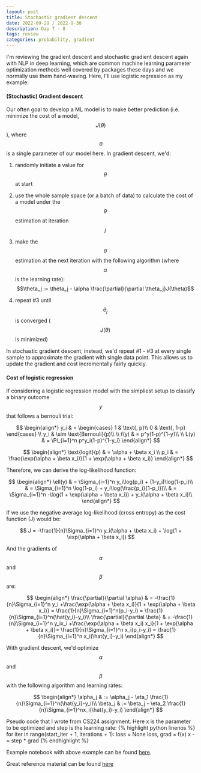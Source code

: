 ```yaml
---
layout: post
title: Stochastic gradient descent
date: 2022-09-29 / 2022-9-30
description: Day 7 - 8
tags: review
categories: probability, gradient
---
```

I'm reviewing the gradient descent and stochastic gradient descent again with NLP in deep learning, which are common machine learning parameter optimization methods well covered by packages these days and we normally use them hand-waving. Here, I'll use logistic regression as my example:

#### (Stochastic) Gradient descent
Our often goal to develop a ML model is to make better prediction (i.e. minimize the cost of a model, $$J(\theta)$$), where $$\theta$$ is a single parameter of our model here. In gradient descent, we'd:
1. randomly initiate a value for $$\theta$$ at start
2. use the whole sample space (or a batch of data) to calculate the cost of a model under the $$\theta$$ estimation at iteration $$j$$
3. make the $$\theta$$ estimation at the next iteration with the following algorithm (where $$\alpha$$ is the learning rate): $$\theta_j := \theta_j - \alpha \frac{\partial}{\partial \theta_j}J(\theta)$$

4. repeat #3 until $$\theta_j$$ is converged ($$J(\theta)$$ is minimized)

In stochastic gradient descent, instead, we'd repeat #1 - #3 at every single sample to approximate the gradient with single data point. This allows us to update the gradient and cost incrementally fairly quickly.

#### Cost of logistic regression
If considering a logistic regression model with the simpliest setup to classify a binary outcome $$y$$ that follows a bernouli trial:

$$
\begin{align*}
y_i & = \begin{cases}
      1 & \text{, p}\\
      0 & \text{, 1-p}
    \end{cases} \\
y_i & \sim \text{Bernouli}(p)\\
\\
f(y) & = p^y(1-p)^{1-y}\\
\\
L(y) & = \Pi_{i=1}^n p^y_i(1-p)^{1-y_i}
\end{align*}
$$


$$
\begin{align*}
\text{logit}(p) & = \alpha + \beta x_i \\
p_i & = \frac{\exp(\alpha + \beta x_i)}{1 + \exp(\alpha + \beta x_i)}
\end{align*}
$$

Therefore, we can derive the log-likelihood function:

$$
\begin{align*}
\ell(y) & = \Sigma_{i=1}^n y_i\log(p_i) + (1-y_i)\log(1-p_i)\\
& = \Sigma_{i=1}^n \log(1-p_i) + y_i\log(\frac{p_i}{1-p_i})\\
& = \Sigma_{i=1}^n -\log(1 + \exp(\alpha + \beta x_i)) + y_i(\alpha + \beta x_i)\\
\end{align*}
$$

If we use the negative average log-likelihood (cross entropy) as the cost function (J) would be:

$$
J = -\frac{1}{n}\Sigma_{i=1}^n y_i(\alpha + \beta x_i) + \log(1 + \exp(\alpha + \beta x_i))
$$

And the gradients of $$\alpha$$ and $$\beta$$ are:

$$
\begin{align*}
\frac{\partial}{\partial \alpha} & = -\frac{1}{n}\Sigma_{i=1}^n y_i +\frac{\exp(\alpha + \beta x_i)}{1 + \exp(\alpha + \beta x_i)} = \frac{1}{n}\Sigma_{i=1}^n(p_i-y_i) = \frac{1}{n}\Sigma_{i=1}^n(\hat{y_i}-y_i)\\
\frac{\partial}{\partial \beta} & = -\frac{1}{n}\Sigma_{i=1}^n y_ix_i +\frac{\exp(\alpha + \beta x_i) x_i}{1 + \exp(\alpha + \beta x_i)}= \frac{1}{n}\Sigma_{i=1}^n x_i(p_i-y_i) = \frac{1}{n}\Sigma_{i=1}^n x_i(\hat{y_i}-y_i)
\end{align*}
$$


With gradient descent, we'd optimize $$\alpha$$ and $$\beta$$ with the following algorithm and learning rates:

$$
\begin{align*}
\alpha_j & := \alpha_j - \eta_1 \frac{1}{n}\Sigma_{i=1}^n(\hat{y_i}-y_i)\\
\beta_j & := \beta_j - \eta_2 \frac{1}{n}\Sigma_{i=1}^nx_i(\hat{y_i}-y_i)
\end{align*}
$$

Pseudo code that I wrote from CS224 assignment. Here x is the parameter to be optimized and step is the learning rate:
{% highlight python linenos %} for iter in range(start_iter + 1, iterations + 1):
        loss = None
        loss, grad = f(x)
        x -= step * grad
{% endhighlight %}

Example notebook with above example can be found [here](https://github.com/achchg/achchg.github.io/blob/master/jupyternb/2022-09-29-Stochastic_gradient_descent.ipynb).

Great reference material can be found [here](https://web.stanford.edu/~jurafsky/slp3/5.pdf)
